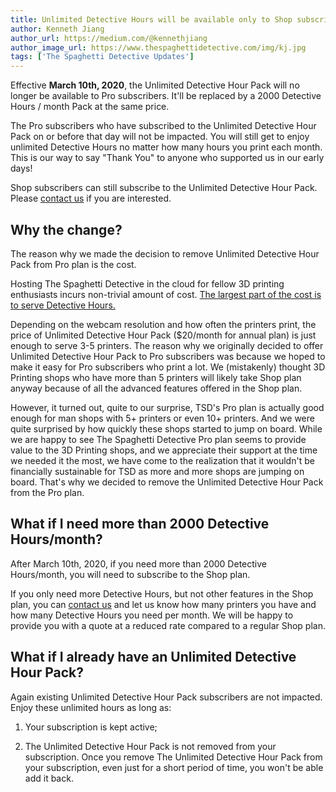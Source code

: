 ```yaml
---
title: Unlimited Detective Hours will be available only to Shop subscribers
author: Kenneth Jiang
author_url: https://medium.com/@kennethjiang
author_image_url: https://www.thespaghettidetective.com/img/kj.jpg
tags: ['The Spaghetti Detective Updates']
---
```


Effective **March 10th, 2020**, the Unlimited Detective Hour Pack will no longer be available to Pro subscribers. It'll be replaced by a 2000 Detective Hours / month Pack at the same price.

The Pro subscribers who have subscribed to the Unlimited Detective Hour Pack on or before that day will not be impacted. You will still get to enjoy unlimited Detective Hours no matter how many hours you print each month. This is our way to say "Thank You" to anyone who supported us in our early days!

Shop subscribers can still subscribe to the Unlimited Detective Hour Pack. Please [contact us](mailto:support@thespaghettidetective.com) if you are interested.

<!--truncate-->

## Why the change?

The reason why we made the decision to remove Unlimited Detective Hour Pack from Pro plan is the cost.

Hosting The Spaghetti Detective in the cloud for fellow 3D printing enthusiasts incurs non-trivial amount of cost. [The largest part of the cost is to serve Detective Hours.](/docs/user_guides/how-does-detective-hour-work)

Depending on the webcam resolution and how often the printers print, the price of Unlimited Detective Hour Pack ($20/month for annual plan) is just enough to serve 3-5 printers. The reason why we originally decided to offer Unlimited Detective Hour Pack to Pro subscribers was because we hoped to make it easy for Pro subscribers who print a lot. We (mistakenly) thought 3D Printing shops who have more than 5 printers will likely take Shop plan anyway because of all the advanced features offered in the Shop plan.

However, it turned out, quite to our surprise, TSD's Pro plan is actually good enough for man shops with 5+ printers or even 10+ printers. And we were quite surprised by how quickly these shops started to jump on board. While we are happy to see The Spaghetti Detective Pro plan seems to provide value to the 3D Printing shops, and we appreciate their support at the time we needed it the most, we have come to the realization that it wouldn't be financially sustainable for TSD as more and more shops are jumping on board. That's why we decided to remove the Unlimited Detective Hour Pack from the Pro plan.

## What if I need more than 2000 Detective Hours/month?

After March 10th, 2020, if you need more than 2000 Detective Hours/month, you will need to subscribe to the Shop plan.

If you only need more Detective Hours, but not other features in the Shop plan, you can [contact us](mailto:support@thespaghettidetective.com) and let us know how many printers you have and how many Detective Hours you need per month. We will be happy to provide you with a quote at a reduced rate compared to a regular Shop plan.

## What if I already have an Unlimited Detective Hour Pack?

Again existing Unlimited Detective Hour Pack subscribers are not impacted. Enjoy these unlimited hours as long as:

1. Your subscription is kept active;

2. The Unlimited Detective Hour Pack is not removed from your subscription. Once you remove The Unlimited Detective Hour Pack from your subscription, even just for a short period of time, you won't be able add it back.
